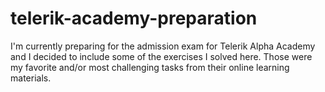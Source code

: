 # telerik-academy-preparation
I'm currently preparing for the admission exam for Telerik Alpha Academy and I decided to include some of the exercises I solved here. Those were my favorite and/or most challenging tasks from their online learning materials.
